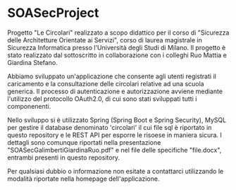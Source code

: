 # SOASecProject

Progetto "Le Circolari" realizzato a scopo didattico per il corso di "Sicurezza delle Architetture Orientate ai Servizi", corso di laurea magistrale in Sicurezza Informatica presso l'Università degli Studi di Milano. Il progetto è stato realizzato dal sottoscritto in collaborazione con i colleghi Ruo Mattia e Giardina Stefano. 

Abbiamo sviluppato un'applicazione che consente agli utenti registrati il caricamento e la consultazione delle circolari relative ad una scuola generica. Il processo di autenticazione e autorizzazione avviene mediante l'utilizzo del protocollo OAuth2.0, di cui sono stati sviluppati tutti i componenenti. 

Nello sviluppo si è utilizzato Spring (Spring Boot e Spring Security), MySQL per gestire il database denominato 'circolari' il cui file sql è riportato in questo repository e le REST API per esporre le risoese in maniera sicura. I dettagli sono comunque riportati nella presentazione "SOASecGalimbertiGiardinaRuo.pdf" e nel file delle specifiche "file.docx", entrambi presenti in questo repository.

Per qualsiasi dubbio o informazione non esitate a contattarci utilizzando le modalità riportate nella homepage dell'applicazione.

